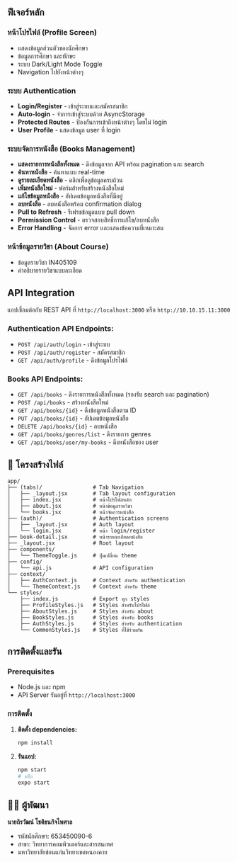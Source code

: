 
## ฟีเจอร์หลัก

### หน้าโปรไฟล์ (Profile Screen)
- แสดงข้อมูลส่วนตัวของนักศึกษา
- ข้อมูลการศึกษา และทักษะ
- ระบบ Dark/Light Mode Toggle
- Navigation ไปยังหน้าต่างๆ

### ระบบ Authentication
- **Login/Register** - เข้าสู่ระบบและสมัครสมาชิก
- **Auto-login** - จำการเข้าสู่ระบบด้วย AsyncStorage
- **Protected Routes** - ป้องกันการเข้าถึงหน้าต่างๆ โดยไม่ login
- **User Profile** - แสดงข้อมูล user ที่ login

### ระบบจัดการหนังสือ (Books Management)
- **แสดงรายการหนังสือทั้งหมด** - ดึงข้อมูลจาก API พร้อม pagination และ search
- **ค้นหาหนังสือ** - ค้นหาแบบ real-time
- **ดูรายละเอียดหนังสือ** - คลิกเพื่อดูข้อมูลครบถ้วน
- **เพิ่มหนังสือใหม่** - ฟอร์มสำหรับสร้างหนังสือใหม่
- **แก้ไขข้อมูลหนังสือ** - อัปเดตข้อมูลหนังสือที่มีอยู่
- **ลบหนังสือ** - ลบหนังสือพร้อม confirmation dialog
- **Pull to Refresh** - รีเฟรชข้อมูลแบบ pull down
- **Permission Control** - ตรวจสอบสิทธิ์การแก้ไข/ลบหนังสือ
- **Error Handling** - จัดการ error และแสดงข้อความที่เหมาะสม

### หน้าข้อมูลรายวิชา (About Course)
- ข้อมูลรายวิชา IN405109
- คำอธิบายรายวิชาแบบละเอียด

##  API Integration
แอปเชื่อมต่อกับ REST API ที่ `http://localhost:3000` หรือ `http://10.10.15.11:3000`
### Authentication API Endpoints:
- `POST /api/auth/login` - เข้าสู่ระบบ
- `POST /api/auth/register` - สมัครสมาชิก
- `GET /api/auth/profile` - ดึงข้อมูลโปรไฟล์
### Books API Endpoints:
- `GET /api/books` - ดึงรายการหนังสือทั้งหมด (รองรับ search และ pagination)
- `POST /api/books` - สร้างหนังสือใหม่
- `GET /api/books/{id}` - ดึงข้อมูลหนังสือตาม ID
- `PUT /api/books/{id}` - อัปเดตข้อมูลหนังสือ
- `DELETE /api/books/{id}` - ลบหนังสือ
- `GET /api/books/genres/list` - ดึงรายการ genres
- `GET /api/books/user/my-books` - ดึงหนังสือของ user

## 📁 โครงสร้างไฟล์

```
app/
├── (tabs)/                # Tab Navigation
│   ├── _layout.jsx        # Tab layout configuration
│   ├── index.jsx          # หน้าโปรไฟล์หลัก
│   ├── about.jsx          # หน้าข้อมูลรายวิชา
│   └── books.jsx          # หน้าจัดการหนังสือ
├── (auth)/                # Authentication screens
│   ├── _layout.jsx        # Auth layout
│   └── login.jsx          # หน้า login/register
├── book-detail.jsx        # หน้ารายละเอียดหนังสือ
├── _layout.jsx            # Root layout
├── components/
│   └── ThemeToggle.js     # ปุ่มเปลี่ยน theme
├── config/
│   └── api.js             # API configuration
├── context/
│   ├── AuthContext.js     # Context สำหรับ authentication
│   └── ThemeContext.js    # Context สำหรับ theme
└── styles/
    ├── index.js           # Export ทุก styles
    ├── ProfileStyles.js   # Styles สำหรับโปรไฟล์
    ├── AboutStyles.js     # Styles สำหรับ about
    ├── BookStyles.js      # Styles สำหรับ books
    ├── AuthStyles.js      # Styles สำหรับ authentication
    └── CommonStyles.js    # Styles ที่ใช้ร่วมกัน
```

## การติดตั้งและรัน

### Prerequisites
- Node.js และ npm
- API Server รันอยู่ที่ `http://localhost:3000`

### การติดตั้ง
1. **ติดตั้ง dependencies:**
   ```bash
   npm install
   ```

2. **รันแอป:**
   ```bash
   npm start
   # หรือ
   expo start
   ```
   
## 👨‍🎓 ผู้พัฒนา

**นายถิรวัฒน์ โชติธนกิจไพศาล**
- รหัสนักศึกษา: 653450090-6
- สาขา: วิทยาการคอมพิวเตอร์และสารสนเทศ
- มหาวิทยาลัยข่อนแก่นวิทยาเขตหนองคาย
